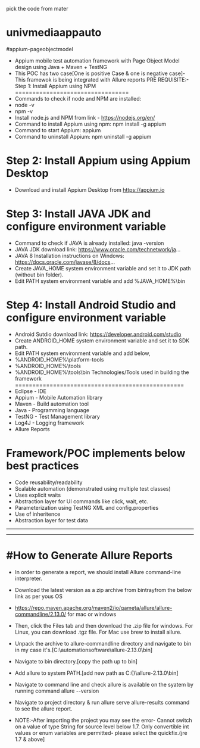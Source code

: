 pick the code from mater
# univmediaappauto
#appium-pageobjectmodel
- Appium mobile test automation framework with Page Object Model design using Java + Maven + TestNG
- This POC has two case[One is positive Case & one is negative case]-This framewok is being integrated with Allure reports
PRE REQUISITE:-
Step 1: Install Appium using NPM
=================================
- Commands to check if node and NPM are installed:
- node -v
- npm -v
- Install node.js and NPM from link - https://nodejs.org/en/
- Command to install Appium using npm: npm install -g appium
- Command to start Appium: appium
- Command to uninstall Appium: npm uninstall -g appium


Step 2: Install Appium using Appium Desktop
===========================================
- Download and install Appium Desktop from https://appium.io

Step 3: Install JAVA JDK and configure environment variable
===========================================================
- Command to check if JAVA is already installed: java -version
- JAVA JDK download link: https://www.oracle.com/technetwork/ja...
- JAVA 8 Installation instructions on Windows:
https://docs.oracle.com/javase/8/docs...
- Create JAVA_HOME system environment variable and set it to JDK path (without bin folder). 
- Edit PATH system environment variable and add %JAVA_HOME%\bin


Step 4: Install Android Studio and configure environment variable
=================================================================
- Android Sutdio download link: https://developer.android.com/studio
- Create ANDROID_HOME system environment variable and set it to SDK path. 
- Edit PATH system environment variable and add below,
- %ANDROID_HOME%\platform-tools
- %ANDROID_HOME%\tools
- %ANDROID_HOME%\tools\bin
Technologies/Tools used in building the framework
=================================================
- Eclipse - IDE
- Appium - Mobile Automation library
- Maven - Build automation tool
- Java - Programming language
- TestNG - Test Management library
- Log4J - Logging framework
- Allure Reports

Framework/POC implements below best practices
=========================================
- Code reusability/readability
- Scalable automation (demonstrated using multiple test classes)
- Uses explicit waits
- Abstraction layer for UI commands like click, wait, etc.
- Parameterization using TestNG XML and config.properties
- Use of inheritence
- Abstraction layer for test data
-----------------------------------
------------------------------
#How to Generate Allure Reports
===============================
- In order to generate a report, we should install Allure command-line interpreter.
- Download the latest version as a zip archive from bintrayfrom the below link as per yous OS
-  https://repo.maven.apache.org/maven2/io/qameta/allure/allure-commandline/2.13.0/ for mac or windows
- Then, click the Files tab and then download the .zip file for windows. For Linux, you can download .tgz file. For Mac use brew to install allure.
- Unpack the archive to allure-commandline directory and navigate to bin in my case it's.[C:\automationsoftware\allure-2.13.0\bin]
- Navigate to bin directory.[copy the path up to bin]
- Add allure to system PATH.[add new path as C:\{}\allure-2.13.0\bin] 
- Navigate to command line and check allure is available on the syatem by running command allure --version 
- Navigate to project directory & run allure serve allure-results command to see the allure report.

- NOTE:-After importing the project you may see the error- Cannot switch on a value of type String for source level below 1.7. Only convertible int values or enum variables are permitted- please select the quickfix.(jre 1.7 & above]
